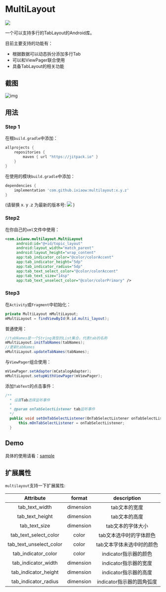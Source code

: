 # MultiLayout

[![](https://jitpack.io/v/ixiaow/multilayout.svg)](https://jitpack.io/#ixiaow/multilayout)

一个可以支持多行的TabLayout的Android库。

目前主要支持的功能有：

* 根据数据可以动态拆分添加多行Tab
* 可以和ViewPager联合使用
* 具备TabLayout的相关功能

## 截图

![img](https://github.com/ixiaow/multilayout/blob/master/picture/demo.gif)

## 用法

### Step 1

在根`build.gradle`中添加：

```groovy
allprojects {
    repositories {
        maven { url "https://jitpack.io" }
    }
}
```

在使用的模块`build.gradle`中添加：

```groovy
dependencies {
    implementation 'com.github.ixiaow:multilayout:x.y.z'
}
```
(请替换 x. y .z 为最新的版本号: ![](https://jitpack.io/v/ixiaow/multilayout.svg) )

### Step2

在你自己的`xml`文件中使用：

```xml
<com.ixiaow.multilayout.MultiLayout
     android:id="@+id/topic_layout"
     android:layout_width="match_parent"
     android:layout_height="wrap_content"
     app:tab_indicator_color="@color/colorAccent"
     app:tab_indicator_height="5dp"
     app:tab_indicator_radius="5dp"
     app:tab_text_select_color="@color/colorAccent"
     app:tab_text_size="14sp"
     app:tab_text_unselect_color="@color/colorPrimary" />
```

### Step3

在`Activity`或`Fragment`中初始化：

```java
private MultiLayout mMultiLayout;
mMultiLayout = findViewById(R.id.multi_layout);
```

普通使用：

```java
//tabNames是一个String类型的List集合，代表tab的名称
mMultiLayout.initTabNames(tabNames);
//更新tabNames
mMultiLayout.updateTabNames(tabNames);
```
与`ViewPager`组合使用：

```java
mViewPager.setAdapter(mCatalogAdapter);
mMultiLayout.setupWithViewPager(mViewPager);
```
添加`TabText`的点击事件：

```java
/**
  * 设置Tab选择监听事件
  *
  * @param onTabSelectListener tab监听事件
  */
  public void setOnTabSelectListener(OnTabSelectListener onTabSelectListener) {
      this.mOnTabSelectListener = onTabSelectListener;
  }
```

## Demo

具体的使用请看：[sample](https://github.com/ixiaow/multilayout/tree/master/sample)



## 扩展属性

`multilayout`支持一下扩展属性:

|        Attribute        |  format   |        description        |
| :---------------------: | :-------: | :-----------------------: |
|     tab_text_width      | dimension |       tab文本的宽度       |
|     tab_text_height     | dimension |       tab文本的高度       |
|      tab_text_size      | dimension |     tab文本的字体大小     |
|  tab_text_select_color  |   color   |  tab文本选中时的字体颜色  |
| tab_text_unselect_color |   color   | tab文本字体未选中时的颜色 |
|   tab_indicator_color   |   color   |   indicator指示器的颜色   |
|   tab_indicator_width   | dimension |   indicator指示器的宽度   |
|  tab_indicator_height   | dimension |   indicator指示器的高度   |
|  tab_indicator_radius   | dimension | indicator指示器的圆角弧度 |





